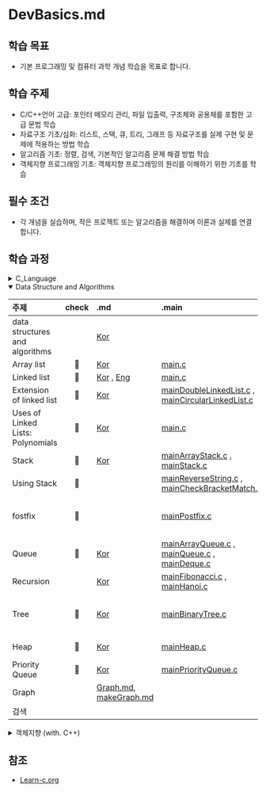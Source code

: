 # DevBasics.md

## 학습 목표
- 기본 프로그래밍 및 컴퓨터 과학 개념 학습을 목표로 합니다.

## 학습 주제
- C/C++언어 고급: 포인터 메모리 관리, 파일 입출력, 구조체와 공용체를 포함한 고급 문법 학습
- 자료구조 기초/심화: 리스트, 스택, 큐, 트리, 그래프 등 자료구조를 실제 구현 및 문제에 적용하는 방법 학습
- 알고리즘 기초: 정렬, 검색, 기본적인 알고리즘 문제 해결 방법 학습
- 객체지향 프로그래밍 기초: 객체지향 프로그래밍의 원리를 이해하기 위한 기초를 학습


## 필수 조건
- 각 개념을 실습하며, 작은 프로젝트 또는 알고리즘을 해결하며 이론과 실제를 연결합니다.

## 학습 과정

<details>
<summary>C_Language</summary>
<div markdown="1">   

| 주제                            | 성취도 | .md                                                                                          | 소스코드                                                                                                                      |
| ------------------------------- | :----: | :------------------------------------------------------------------------------------------- | :---------------------------------------------------------------------------------------------------------------------------- |
| Hello world                     |   📌    | -                                                                                            | [main.c](source/C_language/Hello.c)                                                                                           |
| Variables and Types             |   📌    | -                                                                                            | [main.c](source/C_language/VnT.c)                                                                                             |
| Arrays                          |   📌    | -                                                                                            | [main.c](source/C_language/Arrays.c)                                                                                          |
| Multidimensional Arrays         |   📌    | -                                                                                            | [main.c](source/C_language/MultiArrays.c)                                                                                     |
| Conditions                      |   📌    | -                                                                                            | [main.c](source/C_language)                                                                                                   |
| Strings                         |   📌    | -                                                                                            | [main.c](source/C_language/Strings.c)                                                                                         |
| loops                           |   📌    | -                                                                                            | [main.c](source/C_language/loops.c)                                                                                           |
| Functions                       |   📌    | -                                                                                            | [main.c](source/C_language/functions.c)                                                                                       |
| Static                          |   📌    | -                                                                                            | [main.c](source/C_language/static.c)                                                                                          |
| Pointers                        |   📌    | -                                                                                            | [main.c](source/C_language/pointers.c)                                                                                        |
| Structures                      |   📌    | -                                                                                            | [main.c](source/C_language/structures.c)                                                                                      |
| Function arguments by reference |   📌    | -                                                                                            | [main.c](source/C_language/FunArgByRef.c)                                                                                     |
| Dynamic allocation              |   📌    | -                                                                                            | [main.c](source/C_language/DynamicAllocation.c)                                                                               |
| Arrays and Pointers             |   📌    | -                                                                                            | [main.c](source/C_language/ArrayNPointer.c)                                                                                   |
| Recursion                       |   📌    | [Kor](markdown/DataStructure/recursion.md)                                                   | [main.c](source/C_language/recursion.c)                                                                                       |
| Linked lists                    |   📌    | [Eng](markdown/DataStructure/LinkedLists.md) [Kor](markdown/DataStructure/LinkedLists_kr.md) | [main.c](source/C_language/LinkedLists.c) [ExCode.c](source/C_language/ExLinkedLists.c)                                       |
| Binary trees                    |   📌    | [Kor](markdown/DataStructure/Tree.md)                                                        | [main.c](source/C_language/CompleteBinaryTree.c) [Excode.c](source/C_language/ExBinarytrees.c)                                |
| Unions                          |   📌    | [Eng](markdown/C/Unions.md) [Kor](markdown/C/Unions_kr.md)                                   | [main.c](source/C_language/Unions.c) [Excode.c](source/C_language/ExUnions.c) [testcode.c](source/C_language/ExUnions_test.c) |
| Pointer Arithmetics             |   📌    | [Eng](markdown/C/Pointer%20Arithmetics.md) [Kor](markdown/C/Pointer%20Arithmetics_kr.md)     | [main.c](source/C_language/PointerArithmetics.c) [Excode.c](source/C_language/ExPointerArithmetics.c)                         |
| Function Pointers               |   📌    | [Eng](markdown/C/Function%20Pointers.md) [Kor](markdown/C/Function%20Pointers_kr.md)         | [main.c](source/C_language/FunctionPointers.c) [Excode.c](source/C_language/ExFunctionPointers.c)                             |
| Bitmasks                        |   📌    | [Eng](markdown/C/Bitmasks.md) [Kor](markdown/C/Bitmasks_kr.md)                               | [main.c](source/C_language/Bitmasks.c) [Excode.c](source/C_language/ExBitmasks.c)                                             |

</div>
</details>

<details open>
<summary>Data Structure and Algorithms</summary>
<div markdown="1">   

| 주제                              | check | .md                                                                                            | .main                                                                                                                                                   | .include                                                                                                                                                                                                                                                 |
| :-------------------------------- | :---: | :--------------------------------------------------------------------------------------------- | :------------------------------------------------------------------------------------------------------------------------------------------------------ | :------------------------------------------------------------------------------------------------------------------------------------------------------------------------------------------------------------------------------------------------------- |
| data structures and algorithms    |       | [Kor](markdown/Data%20Structure%20N%20Algorithms.md)                                           |
| Array list                        |   📌   | [Kor](markdown/DataStructure/ArrayList.md)                                                     | [main.c](source/DSNA/Linear/mainArrayList.c)                                                                                                            |
| Linked list                       |   📌   | [Kor](markdown/DataStructure/LinkedLists_kr.md) , [Eng](markdown/DataStructure/LinkedLists.md) | [main.c](source/DSNA/Linear/mainLinkedList.c)                                                                                                           |
| Extension of linked list          |   📌   | [Kor](markdown/DataStructure/LinkedList_Add.md)                                                | [mainDoubleLinkedList.c](source/DSNA/Linear/mainDoubleLinkedList.c) , [mainCircularLinkedList.c](source/DSNA/Linear/mainCircularLinkedList.c)           |
| Uses of Linked Lists: Polynomials |   📌   | [Kor](markdown/DataStructure/Polynomial.md)                                                    | [main.c](source/DSNA/Linear/mainPolynomial.c)                                                                                                           |
| Stack                             |   📌   | [Kor](markdown/DataStructure/stack.md)                                                         | [mainArrayStack.c](source/DSNA/Linear/mainArrayStack.c) , [mainStack.c](source/DSNA/Linear/mainStack.c)                                                 |
| Using Stack                       |   📌   |                                                                                                | [mainReverseString.c](source/DSNA/Linear/mainReverseString.c) , [mainCheckBracketMatch.c](source/DSNA/Linear/mainCheckBracketMatch.c)                   | [includeStack.c](source/DSNA/Linear/includeStack.c) , [includeStack.h](include/includeStack.h)                                                                                                                                                           |
| fostfix                           |   📌   |                                                                                                | [mainPostfix.c](source/DSNA/Linear/mainPostfix.c)                                                                                                       | [includeNotationStack.c](source/DSNA/Linear/includeNotationStack.c) , [includePostfix.c](source/DSNA/Linear/includePostfix.c) , [includeNotationStack.h](include/includeNotationStack.h) , [includePostfix.h](include/includePostfix.h)                  |
| Queue                             |   📌   | [Kor](markdown/DataStructure/queue.md)                                                         | [mainArrayQueue.c](source/DSNA/Linear/mainArrayQueue.c) , [mainQueue.c](source/DSNA/Linear/mainQueue.c) , [mainDeque.c](source/DSNA/Linear/mainDeque.c) |
| Recursion                         |       | [Kor](markdown/DataStructure/recursion.md)                                                     | [mainFibonacci.c](source/DSNA/Linear/mainFibonacci.c) , [mainHanoi.c](source/DSNA/Linear/mainHanoi.c)                                                   |
| Tree                              |   📌   | [Kor](markdown/DataStructure/Tree.md)                                                          | [mainBinaryTree.c](source/DSNA/non-Linear/mainBinaryTree.c)                                                                                             | [includeBinTree.c](source/DSNA/non-Linear/includeBinTree.c), [includeBinTree.h](include/includeBinTree.h), [includeGenericStructure.c](source/DSNA/non-Linear/includeGenericStructure.c), [includeGenericStructure.h](include/includeGenericStructure.h) |
| Heap                              |   📌   | [Kor](markdown/DataStructure/Heap.md)                                                          | [mainHeap.c](source/DSNA/non-Linear/mainHeap.c)                                                                                                         | [includeHeap.c](source/DSNA/non-Linear/includeHeap.c), [includeHeap.h](include/includeHeap.h)                                                                                                                                                            |
| Priority Queue                    |   📌   | [Kor](markdown/DataStructure/PriorityQueue.md)                                                 | [mainPriorityQueue.c](source/DSNA/non-Linear/mainPriorityQueue.c)                                                                                       | [includeHeap.c](source/DSNA/non-Linear/includeHeap.c), [includeHeap.h](include/includeHeap.h)                                                                                                                                                            |
| Graph                            |       | [Graph.md](markdown/DataStructure/Graph.md), [makeGraph.md](markdown/DataStructure/MakeGraph.md)||[includeArrayGraph.c](source/DSNA/non-Linear/includeArrayGraph.c), [includeArrayGraph.h](include/includeArrayGraph.h)
| 검색                              |       |

</div>
</details>

<details>
<summary>객체지향 (with. C++)</summary>
<div markdown="1">   

| 주제 | check | .md  | .main | .include |
| ---- | :---- | :--- | :---- | :------- |
|      |

</div>
</details>

## 참조
* [Learn-c.org](https://www.learn-c.org/)
